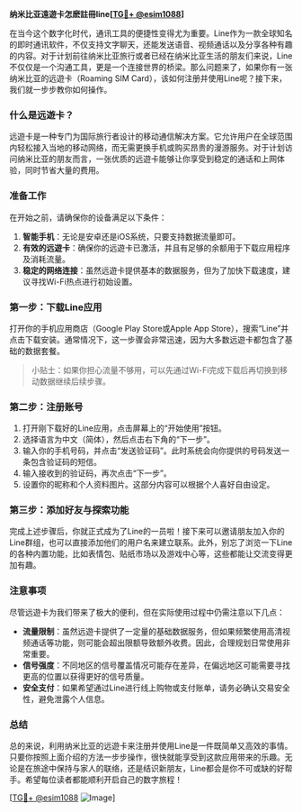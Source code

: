 **纳米比亚遠遊卡怎麽註冊line[[TG💪+ @esim1088](https://t.me/s/esim1088)]**

在当今这个数字化时代，通讯工具的便捷性变得尤为重要。Line作为一款全球知名的即时通讯软件，不仅支持文字聊天，还能发送语音、视频通话以及分享各种有趣的内容。对于计划前往纳米比亚旅行或者已经在纳米比亚生活的朋友们来说，Line不仅仅是一个沟通工具，更是一个连接世界的桥梁。那么问题来了，如果你有一张纳米比亚的远遊卡（Roaming SIM Card），该如何注册并使用Line呢？接下来，我们就一步步教你如何操作。

### 什么是远遊卡？

远遊卡是一种专门为国际旅行者设计的移动通信解决方案。它允许用户在全球范围内轻松接入当地的移动网络，而无需更换手机或购买昂贵的漫游服务。对于计划访问纳米比亚的朋友而言，一张优质的远遊卡能够让你享受到稳定的通话和上网体验，同时节省大量的费用。

### 准备工作

在开始之前，请确保你的设备满足以下条件：
1. **智能手机**：无论是安卓还是iOS系统，只要支持数据流量即可。
2. **有效的远遊卡**：确保你的远遊卡已激活，并且有足够的余额用于下载应用程序及消耗流量。
3. **稳定的网络连接**：虽然远遊卡提供基本的数据服务，但为了加快下载速度，建议寻找Wi-Fi热点进行初始设置。

### 第一步：下载Line应用

打开你的手机应用商店（Google Play Store或Apple App Store），搜索“Line”并点击下载安装。通常情况下，这一步骤会非常迅速，因为大多数远遊卡都包含了基础的数据套餐。

> 小贴士：如果你担心流量不够用，可以先通过Wi-Fi完成下载后再切换到移动数据继续后续步骤。

### 第二步：注册账号

1. 打开刚下载好的Line应用，点击屏幕上的“开始使用”按钮。
2. 选择语言为中文（简体），然后点击右下角的“下一步”。
3. 输入你的手机号码，并点击“发送验证码”。此时系统会向你提供的号码发送一条包含验证码的短信。
4. 输入接收到的验证码，再次点击“下一步”。
5. 设置你的昵称和个人资料图片。这部分内容可以根据个人喜好自由设定。

### 第三步：添加好友与探索功能

完成上述步骤后，你就正式成为了Line的一员啦！接下来可以邀请朋友加入你的Line群组，也可以直接添加他们的用户名来建立联系。此外，别忘了浏览一下Line的各种内置功能，比如表情包、贴纸市场以及游戏中心等，这些都能让交流变得更加有趣。

### 注意事项

尽管远遊卡为我们带来了极大的便利，但在实际使用过程中仍需注意以下几点：
- **流量限制**：虽然远遊卡提供了一定量的基础数据服务，但如果频繁使用高清视频通话等功能，则可能会超出限额导致额外收费。因此，合理规划日常使用非常重要。
- **信号强度**：不同地区的信号覆盖情况可能存在差异，在偏远地区可能需要寻找更高的位置以获得更好的信号质量。
- **安全支付**：如果希望通过Line进行线上购物或支付账单，请务必确认交易安全性，避免泄露个人信息。

### 总结

总的来说，利用纳米比亚的远遊卡来注册并使用Line是一件既简单又高效的事情。只要你按照上面介绍的方法一步步操作，很快就能享受到这款应用带来的乐趣。无论是在旅途中保持与家人的联络，还是结识新朋友，Line都会是你不可或缺的好帮手。希望每位读者都能顺利开启自己的数字旅程！

[[TG💪+ @esim1088](https://t.me/s/esim1088) ![Image](https://i.postimg.cc/4NQfJmqS/Snipaste-2025-05-13-00-14-12.png)]